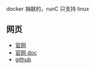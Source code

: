 

docker 捐献的，runC 只支持 linux


## 网页

- [官网]()
- [官网 doc]()
- [github](https://github.com/opencontainers/runc)
